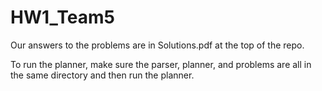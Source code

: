 HW1_Team5
=========

Our answers to the problems are in Solutions.pdf at the top of the repo.

To run the planner, make sure the parser, planner, and problems are all in the same directory and then run the planner.
